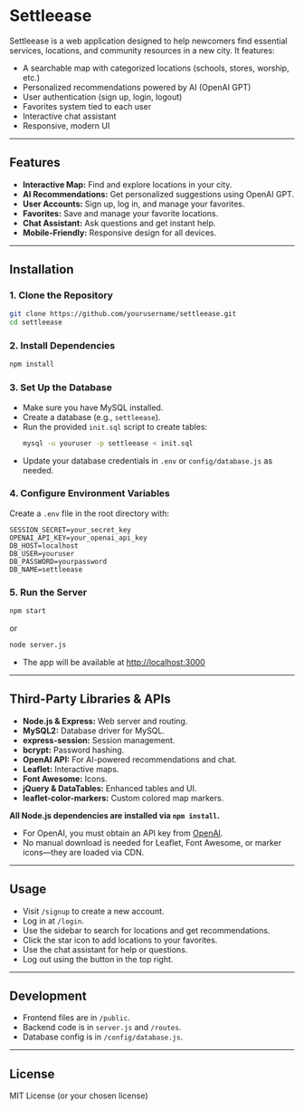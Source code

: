 # Settleease

Settleease is a web application designed to help newcomers find essential services, locations, and community resources in a new city. It features:
- A searchable map with categorized locations (schools, stores, worship, etc.)
- Personalized recommendations powered by AI (OpenAI GPT)
- User authentication (sign up, login, logout)
- Favorites system tied to each user
- Interactive chat assistant
- Responsive, modern UI

---

## Features

- **Interactive Map:** Find and explore locations in your city.
- **AI Recommendations:** Get personalized suggestions using OpenAI GPT.
- **User Accounts:** Sign up, log in, and manage your favorites.
- **Favorites:** Save and manage your favorite locations.
- **Chat Assistant:** Ask questions and get instant help.
- **Mobile-Friendly:** Responsive design for all devices.

---

## Installation

### 1. **Clone the Repository**
```bash
git clone https://github.com/yourusername/settleease.git
cd settleease
```

### 2. **Install Dependencies**
```bash
npm install
```

### 3. **Set Up the Database**
- Make sure you have MySQL installed.
- Create a database (e.g., `settleease`).
- Run the provided `init.sql` script to create tables:
  ```bash
  mysql -u youruser -p settleease < init.sql
  ```
- Update your database credentials in `.env` or `config/database.js` as needed.

### 4. **Configure Environment Variables**
Create a `.env` file in the root directory with:
```
SESSION_SECRET=your_secret_key
OPENAI_API_KEY=your_openai_api_key
DB_HOST=localhost
DB_USER=youruser
DB_PASSWORD=yourpassword
DB_NAME=settleease
```

### 5. **Run the Server**
```bash
npm start
```
or
```bash
node server.js
```

- The app will be available at [http://localhost:3000](http://localhost:3000)

---

## Third-Party Libraries & APIs

- **Node.js & Express:** Web server and routing.
- **MySQL2:** Database driver for MySQL.
- **express-session:** Session management.
- **bcrypt:** Password hashing.
- **OpenAI API:** For AI-powered recommendations and chat.
- **Leaflet:** Interactive maps.
- **Font Awesome:** Icons.
- **jQuery & DataTables:** Enhanced tables and UI.
- **leaflet-color-markers:** Custom colored map markers.

**All Node.js dependencies are installed via `npm install`.**
- For OpenAI, you must obtain an API key from [OpenAI](https://platform.openai.com/).
- No manual download is needed for Leaflet, Font Awesome, or marker icons—they are loaded via CDN.

---

## Usage

- Visit `/signup` to create a new account.
- Log in at `/login`.
- Use the sidebar to search for locations and get recommendations.
- Click the star icon to add locations to your favorites.
- Use the chat assistant for help or questions.
- Log out using the button in the top right.

---

## Development

- Frontend files are in `/public`.
- Backend code is in `server.js` and `/routes`.
- Database config is in `/config/database.js`.

---

## License

MIT License (or your chosen license) 